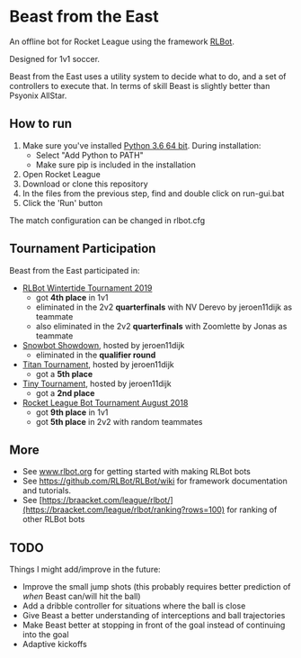 # Beast from the East
An offline bot for Rocket League using the framework [RLBot](https://github.com/RLBot/RLBot).

Designed for 1v1 soccer.

Beast from the East uses a utility system to decide what to do, and a set of controllers to execute that.
In terms of skill Beast is slightly better than Psyonix AllStar.

## How to run

1. Make sure you've installed [Python 3.6 64 bit](https://www.python.org/ftp/python/3.6.5/python-3.6.5-amd64.exe). During installation:
   - Select "Add Python to PATH"
   - Make sure pip is included in the installation
2. Open Rocket League
3. Download or clone this repository
3. In the files from the previous step, find and double click on run-gui.bat
4. Click the 'Run' button

The match configuration can be changed in rlbot.cfg

## Tournament Participation

Beast from the East participated in:
* [RLBot Wintertide Tournament 2019](https://braacket.com/tournament/wintertide)
  * got **4th place** in 1v1
  * eliminated in the 2v2 **quarterfinals** with NV Derevo by jeroen11dijk as teammate
  * also eliminated in the 2v2 **quarterfinals** with Zoomlette by Jonas as teammate
* [Snowbot Showdown](https://braacket.com/tournament/69BF67CC-54A5-4212-B108-1677922358C9/match/6670A22A-17FF-4398-AF76-6DF2DA8B8EFD), hosted by jeroen11dijk
  * eliminated in the **qualifier round**
* [Titan Tournament](https://braacket.com/tournament/tinytourney2), hosted by jeroen11dijk
  * got a **5th place**
* [Tiny Tournament](https://braacket.com/tournament/0661561E-BA13-49E9-80BF-ABD953579CED/match), hosted by jeroen11dijk
  * got a **2nd place**
* [Rocket League Bot Tournament August 2018](https://braacket.com/tournament/527AAEBD-D323-455A-90EB-9AFFA8C92B34/dashboard)
  * got **9th place** in 1v1
  * got **5th place** in 2v2 with random teammates

## More

* See www.rlbot.org for getting started with making RLBot bots
* See https://github.com/RLBot/RLBot/wiki for framework documentation and tutorials.
* See [https://braacket.com/league/rlbot/](https://braacket.com/league/rlbot/ranking?rows=100) for ranking of other RLBot bots

## TODO
Things I might add/improve in the future:
* Improve the small jump shots (this probably requires better prediction of *when* Beast can/will hit the ball)
* Add a dribble controller for situations where the ball is close
* Give Beast a better understanding of interceptions and ball trajectories
* Make Beast better at stopping in front of the goal instead of continuing into the goal
* Adaptive kickoffs